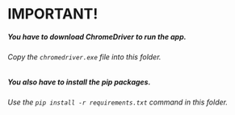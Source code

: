 # IMPORTANT!
##### You have to download ChromeDriver to run the app.
###### Copy the `chromedriver.exe` file into this folder.

##### You also have to install the pip packages.
###### Use the `pip install -r requirements.txt` command in this folder.

